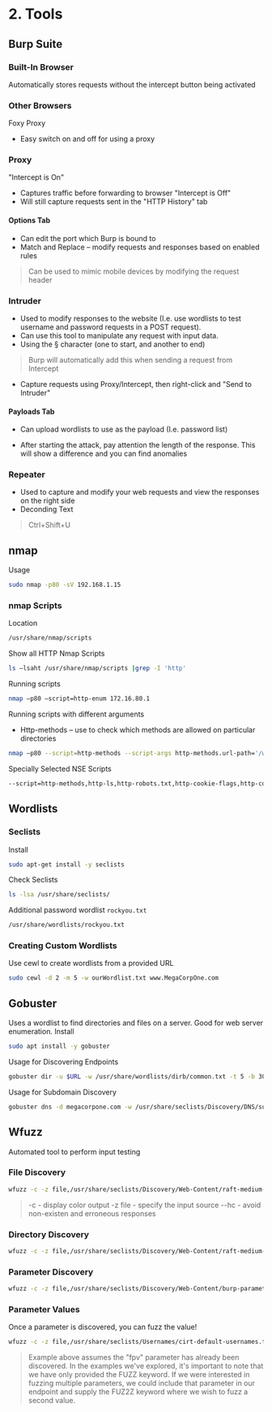 # 2. Tools

## Burp Suite

### Built-In Browser
Automatically stores requests without the intercept button being activated

### Other Browsers
Foxy Proxy
* Easy switch on and off for using a proxy

### Proxy
"Intercept is On"
* Captures traffic before forwarding to browser 
"Intercept is Off"
* Will still capture requests sent in the "HTTP History" tab 
#### Options Tab
* Can edit the port which Burp is bound to 
* Match and Replace – modify requests and responses based on enabled rules 
> Can be used to mimic mobile devices by modifying the request header 

### Intruder
* Used to modify responses to the website (I.e. use wordlists to test username and password requests in a POST request).  
* Can use this tool to manipulate any request with input data. 
* Using the § character (one to start, and another to end) 
> Burp will automatically add this when sending a request from Intercept 
* Capture requests using Proxy/Intercept, then right-click and "Send to Intruder" 
#### Payloads Tab
* Can upload wordlists to use as the payload (I.e. password list)

* After starting the attack, pay attention the length of the response. This will show a difference and you can find anomalies 

### Repeater
* Used to capture and modify your web requests and view the responses on the right side 
* Deconding Text 
> Ctrl+Shift+U 

## nmap
Usage
```bash
sudo nmap -p80 -sV 192.168.1.15
```

### nmap Scripts
Location
```bash
/usr/share/nmap/scripts 
```
Show all HTTP Nmap Scripts 
```bash
ls –lsaht /usr/share/nmap/scripts |grep -I 'http' 
```
Running scripts 
```bash
nmap –p80 –script=http-enum 172.16.80.1 
```
Running scripts with different arguments 
* Http-methods – use to check which methods are allowed on particular directories 
```bash
nmap –p80 --script=http-methods --script-args http-methods.url-path='/wp-includes/' 192.168.1.5 
```
Specially Selected NSE Scripts 
```bash
--script=http-methods,http-ls,http-robots.txt,http-cookie-flags,http-cors 
```

## Wordlists
### Seclists
Install
```bash
sudo apt-get install -y seclists
```
Check Seclists
```bash
ls -lsa /usr/share/seclists/
```
Additional password wordlist `rockyou.txt`
```bash
/usr/share/wordlists/rockyou.txt
```
### Creating Custom Wordlists
Use cewl to create wordlists from a provided URL
```bash
sudo cewl -d 2 -m 5 -w ourWordlist.txt www.MegaCorpOne.com
```

## Gobuster
Uses a wordlist to find directories and files on a server. Good for web server enumeration.
Install
```bash
sudo apt install -y gobuster
```
Usage for Discovering Endpoints
```bash
gobuster dir -u $URL -w /usr/share/wordlists/dirb/common.txt -t 5 -b 301
```
Usage for Subdomain Discovery
```bash
gobuster dns -d megacorpone.com -w /usr/share/seclists/Discovery/DNS/subdomains-top1million-110000.txt -t 30
```

## Wfuzz
Automated tool to perform input testing
### File Discovery
```bash
wfuzz -c -z file,/usr/share/seclists/Discovery/Web-Content/raft-medium-files.txt --hc 301,404,403 "http://website:80/FUZZ"
```
> -c - display color output
> -z file - specify the input source
> --hc - avoid non-existen and erroneous responses

### Directory Discovery
```bash
wfuzz -c -z file,/usr/share/seclists/Discovery/Web-Content/raft-medium-directories.txt --hc 404,403,301 "http://offsecwp:80/FUZZ/"
```

### Parameter Discovery
```bash
wfuzz -c -z file,/usr/share/seclists/Discovery/Web-Content/burp-parameter-names.txt --hc 404,301 "http://offsecwp:80/index.php?FUZZ=data"
```

### Parameter Values
Once a parameter is discovered, you can fuzz the value!
```bash
wfuzz -c -z file,/usr/share/seclists/Usernames/cirt-default-usernames.txt --hc 404 "http://offsecwp:80/index.php?fpv=FUZZ"
```
> Example above assumes the "fpv" parameter has already been discovered.
> In the examples we've explored, it's important to note that we have only provided the FUZZ keyword. If we were interested in fuzzing multiple parameters, we could include that parameter in our endpoint and supply the FUZ2Z keyword where we wish to fuzz a second value.

